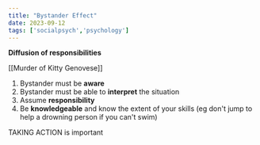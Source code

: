 ```yaml
---
title: "Bystander Effect"
date: 2023-09-12
tags: ['socialpsych','psychology']
---
```


**Diffusion of responsibilities** 

[[Murder of Kitty Genovese]]

1) Bystander must be **aware**
2) Bystander must be able to **interpret** the situation
3) Assume **responsibility** 
4) Be **knowledgeable** and know the extent of your skills (eg don't jump to help a drowning person if you can't swim)

TAKING ACTION is important

